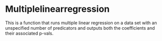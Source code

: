 # Multiplelinearregression
This is a function that runs multiple linear regression on a data set with an unspecified number of predicators and outputs  both the coefficients and their associated p-vals.
